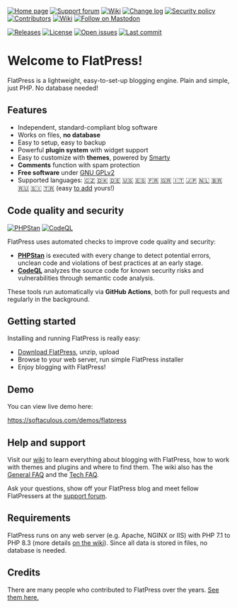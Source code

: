 [![Home page](https://img.shields.io/badge/Home%20page-🏠-555?style=plastic)](https://www.flatpress.org "Home page")
[![Support forum](https://img.shields.io/badge/Support%20forum-💬-555?style=plastic)](https://forum.flatpress.org "Support forum")
[![Wiki](https://img.shields.io/badge/Wiki-📖-555?style=plastic)](https://wiki.flatpress.org "Wiki")
[![Change log](https://img.shields.io/badge/Change%20log-📜-555?style=plastic)](./CHANGELOG.md "Change log")
[![Security policy](https://img.shields.io/badge/Security%20policy-⚡-555?style=plastic)](./SECURITY.md "Security policy")
[![Contributors](https://img.shields.io/badge/Contributors-😎-555?style=plastic)](./CONTRIBUTORS.md "Contributors")
[![Wiki](https://img.shields.io/badge/Donate-💛-555?style=plastic&logo=paypal)](https://www.flatpress.org/donate "Send us a little Thank You")
<a href="https://fosstodon.org/@flatpress" title="Follow on Mastodon"><img src="https://img.shields.io/mastodon/follow/326815?domain=https%3A%2F%2Ffosstodon.org&style=social" alt="Follow on Mastodon"></a>

[![Releases](https://img.shields.io/github/release/flatpressblog/flatpress.svg?label=Latest%20release&style=plastic)](https://github.com/flatpressblog/flatpress/releases "See all releases")
[![License](https://img.shields.io/github/license/flatpressblog/flatpress.svg?style=plastic)](./LICENSE.md "License")
[![Open issues](https://img.shields.io/github/issues-raw/flatpressblog/flatpress?style=plastic)](https://github.com/flatpressblog/flatpress/issues "See open issues")
[![Last commit](https://img.shields.io/github/last-commit/flatpressblog/flatpress?style=plastic)](https://github.com/flatpressblog/flatpress/commits/ "Last commit")

# Welcome to FlatPress!
FlatPress is a lightweight, easy-to-set-up blogging engine. Plain and simple, just PHP. No database needed!

## Features
- Independent, standard-compliant blog software
- Works on files, __no database__
- Easy to setup, easy to backup
- Powerful __plugin system__ with widget support
- Easy to customize with __themes__, powered by [Smarty](http://www.smarty.net/)
- __Comments__ function with spam protection
- __Free software__ under [GNU GPLv2](LICENSE.md)
- Supported languages: [🇨🇿](## "Čeština") [🇩🇰](## "Dansk") [🇩🇪](## "Deutsch") [🇺🇸](## "English") [🇪🇸](## "Español") [🇫🇷](## "Français") [🇬🇷](## "Ελληνικά") [🇮🇹](## "Italiano") [🇯🇵](## "日本語") [🇳🇱](## "Nederlands") [🇧🇷](## "Português Brasileiro") [🇷🇺](## "Русский") [🇸🇮](## "Slovenski") [🇹🇷](## "Türkçe") (easy [to add](https://wiki.flatpress.org/doc:lang:packs:guidelines) yours!)

## Code quality and security
[![PHPStan](https://github.com/flatpressblog/flatpress/actions/workflows/phpstan.yml/badge.svg)](https://github.com/flatpressblog/flatpress/actions/workflows/phpstan.yml)
[![CodeQL](https://github.com/flatpressblog/flatpress/actions/workflows/codeql-analysis.yml/badge.svg)](https://github.com/flatpressblog/flatpress/actions/workflows/codeql-analysis.yml)

FlatPress uses automated checks to improve code quality and security:

- **[PHPStan](https://phpstan.org/)** is executed with every change to detect potential errors, unclean code and violations of best practices at an early stage.
- **[CodeQL](https://github.com/github/codeql)** analyzes the source code for known security risks and vulnerabilities through semantic code analysis.

These tools run automatically via **GitHub Actions**, both for pull requests and regularly in the background.

## Getting started
Installing and running FlatPress is really easy:
- [Download FlatPress](https://www.flatpress.org/download), unzip, upload
- Browse to your web server, run simple FlatPress installer
- Enjoy blogging with FlatPress!

## Demo
You can view live demo here:

https://softaculous.com/demos/flatpress

## Help and support
Visit our [wiki](https://wiki.flatpress.org) to learn everything about blogging with FlatPress, how to work with themes and plugins and where to find them. The wiki also has the [General FAQ](https://wiki.flatpress.org/doc:faq) and the [Tech FAQ](https://wiki.flatpress.org/doc:techfaq).

Ask your questions, show off your FlatPress blog and meet fellow FlatPressers at the [support forum](https://forum.flatpress.org).

## Requirements
FlatPress runs on any web server (e.g. Apache, NGINX or IIS) with PHP 7.1 to PHP 8.3 (more details [on the wiki](https://wiki.flatpress.org/doc:techfaq#what_is_required_to_run_flatpress)). Since all data is stored in files, no database is needed.

## Credits
There are many people who contributed to FlatPress over the years. [See them here.](./CONTRIBUTORS.md)
